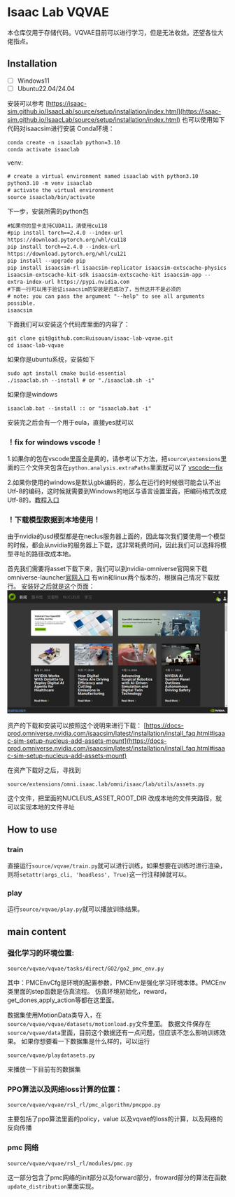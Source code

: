 # Isaac Lab VQVAE

本仓库仅用于存储代码。VQVAE目前可以进行学习，但是无法收敛。还望各位大佬指点。

## Installation

- [ ] Windows11
- [ ] Ubuntu22.04/24.04

安装可以参考
[https://isaac-sim.github.io/IsaacLab/source/setup/installation/index.html](https://isaac-sim.github.io/IsaacLab/source/setup/installation/index.html)
也可以使用如下代码对isaacsim进行安装
Conda环境：

```
conda create -n isaaclab python=3.10
conda activate isaaclab
```

venv:

```
# create a virtual environment named isaaclab with python3.10
python3.10 -m venv isaaclab
# activate the virtual environment
source isaaclab/bin/activate
```

下一步，安装所需的python包

```
#如果你的显卡支持CUDA11，清使用cu118
#pip install torch==2.4.0 --index-url https://download.pytorch.org/whl/cu118
pip install torch==2.4.0 --index-url https://download.pytorch.org/whl/cu121
pip install --upgrade pip
pip install isaacsim-rl isaacsim-replicator isaacsim-extscache-physics isaacsim-extscache-kit-sdk isaacsim-extscache-kit isaacsim-app --extra-index-url https://pypi.nvidia.com
#下面一行可以用于验证isaacsim的安装是否成功了，当然这并不是必须的
# note: you can pass the argument "--help" to see all arguments possible.
isaacsim
```

下面我们可以安装这个代码库里面的内容了：

```
git clone git@github.com:Huisouan/isaac-lab-vqvae.git
cd isaac-lab-vqvae
```

如果你是ubuntu系统，安装如下

```
sudo apt install cmake build-essential
./isaaclab.sh --install # or "./isaaclab.sh -i"
```

如果你是windows

```
isaaclab.bat --install :: or "isaaclab.bat -i"
```

安装完之后会有一个用于eula，直接yes就可以

### ！fix for windows vscode！

1.如果你的包在vscode里面全是黄的，请参考以下方法，把`source\extensions`里面的三个文件夹包含在`python.analysis.extraPaths`里面就可以了
[vscode—fix](https://blog.csdn.net/qq_54047406/article/details/129836107#:~:text=%E5%BD%93VSCode%E6%97%A0%E6%B3%95%E8%AF%86%E5%88%AB%E5%B7%B2%E5%AE%89%E8%A3%85%E7%9A%84Python%E5%8C%85%E6%97%B6%EF%BC%8C%E5%8F%AF%E4%BB%A5%E9%80%9A%E8%BF%87%E6%8C%89F1%E9%94%AE%EF%BC%8C%E6%90%9C%E7%B4%A2%E5%B9%B6%E8%AE%BE%E7%BD%AEpython.analysis.extraPaths%EF%BC%8C%E6%B7%BB%E5%8A%A0%E5%8C%85%E7%9A%84%E8%B7%AF%E5%BE%84%EF%BC%88%E9%80%9A%E5%B8%B8%E6%98%AFPython%E7%9A%84site-packages%E7%9B%AE%E5%BD%95%EF%BC%89%E6%9D%A5%E8%A7%A3%E5%86%B3%E3%80%82,%E5%9C%A8Ubuntu%E7%B3%BB%E7%BB%9F%E4%B8%AD%EF%BC%8C%E5%8F%AF%E4%BB%A5%E9%80%9A%E8%BF%87%E6%89%93%E5%8D%B0%E5%8C%85%E7%9A%84__file__%E5%B1%9E%E6%80%A7%E6%9D%A5%E7%A1%AE%E5%AE%9A%E8%B7%AF%E5%BE%84%EF%BC%8C%E5%B9%B6%E7%A1%AE%E4%BF%9D%E8%B7%AF%E5%BE%84%E6%9C%AB%E5%B0%BE%E6%B7%BB%E5%8A%A0%2F%E3%80%82)

2.如果你使用的windows是默认gbk编码的，那么在运行的时候很可能会认不出Utf-8的编码，这时候就需要到Windows的地区与语言设置里面，把编码格式改成Utf-8的。[教程入口](https://zhuafan.blog.csdn.net/article/details/133924884?spm=1001.2101.3001.6650.2&utm_medium=distribute.pc_relevant.none-task-blog-2%7Edefault%7EBlogCommendFromBaidu%7ERate-2-133924884-blog-107132272.235%5Ev43%5Econtrol&depth_1-utm_source=distribute.pc_relevant.none-task-blog-2%7Edefault%7EBlogCommendFromBaidu%7ERate-2-133924884-blog-107132272.235%5Ev43%5Econtrol)

### ！下载模型数据到本地使用！

由于nvidia的usd模型都是在neclus服务器上面的，因此每次我们要使用一个模型的时候，都会从nvidia的服务器上下载，这非常耗费时间，因此我们可以选择将模型寻址的路径改成本地。

首先我们需要将asset下载下来，我们可以到nvidia-omniverse官网来下载omniverse-launcher[官网入口](https://www.nvidia.cn/omniverse/)
有win和linux两个版本的，根据自己情况下载就行。
安装好之后就是这个页面：
![1729590467093](images/README/1729590467093.png)

资产的下载和安装可以按照这个说明来进行下载：
[https://docs-prod.omniverse.nvidia.com/isaacsim/latest/installation/install_faq.html#isaac-sim-setup-nucleus-add-assets-mount](https://docs-prod.omniverse.nvidia.com/isaacsim/latest/installation/install_faq.html#isaac-sim-setup-nucleus-add-assets-mount)

在资产下载好之后，寻找到

```
source/extensions/omni.isaac.lab/omni/isaac/lab/utils/assets.py
```

这个文件，把里面的NUCLEUS_ASSET_ROOT_DIR 改成本地的文件夹路径，就可以实现本地的文件寻址




## How to use

### train

直接运行`source/vqvae/train.py`就可以进行训练，如果想要在训练时进行渲染，则将`setattr(args_cli, 'headless', True)`这一行注释掉就可以。

### play

运行`source/vqvae/play.py`就可以播放训练结果。

## main content

### 强化学习的环境位置:

```
source/vqvae/vqvae/tasks/direct/GO2/go2_pmc_env.py
```

其中：PMCEnvCfg是环境的配置参数，PMCEnv是强化学习环境本体。PMCEnv类里面的step函数是仿真流程。
仿真环境初始化，reward，get_dones,apply_action等都在这里面。

数据集使用MotionData类导入，在`source/vqvae/vqvae/datasets/motionload.py`文件里面。
数据文件保存在`source/vqvae/data`里面，目前这个数据还有一点问题，但应该不怎么影响训练效果。
如果你想要看一下数据集是什么样的，可以运行

```
source/vqvae/playdatasets.py
```

来播放一下目前有的数据集

### PPO算法以及网络loss计算的位置：

```
source/vqvae/vqvae/rsl_rl/pmc_algorithm/pmcppo.py
```

主要包括了ppo算法里面的policy，value 以及vqvae的loss的计算，以及网络的反向传播

### pmc 网络

```
source/vqvae/vqvae/rsl_rl/modules/pmc.py
```

这一部分包含了pmc网络的init部分以及forward部分，froward部分的算法在函数`update_distribution`里面实现。


